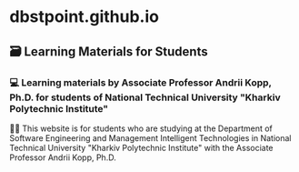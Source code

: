 # dbstpoint.github.io
## 🗃️ Learning Materials for Students

### 💻 Learning materials by Associate Professor Andrii Kopp, Ph.D. for students of National Technical University "Kharkiv Polytechnic Institute"

🧑‍🎓 This website is for students who are studying at the Department of Software Engineering and Management Intelligent Technologies in National Technical University "Kharkiv Polytechnic Institute" with the Associate Professor Andrii Kopp, Ph.D.